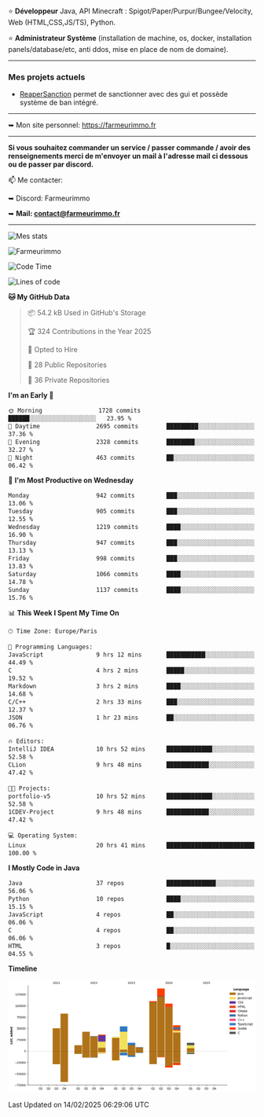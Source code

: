 ⭐ **Développeur** Java, API Minecraft : Spigot/Paper/Purpur/Bungee/Velocity, Web (HTML,CSS,JS/TS), Python.

⭐ **Administrateur Système** (installation de machine, os, docker, installation panels/database/etc, anti ddos, mise en place de nom de domaine).

---

### Mes projets actuels
- [ReaperSanction](https://www.spigotmc.org/resources/reapersanction.89580/) permet de sanctionner avec des gui et possède système de ban intégré.

---

➥ Mon site personnel: https://farmeurimmo.fr

---

**Si vous souhaitez commander un service / passer commande / avoir des renseignements merci de m'envoyer un mail à l'adresse mail ci dessous ou de passer par discord.**

📫 Me contacter:
 
   ➥ Discord: Farmeurimmo
   
   ➥ **Mail: contact@farmeurimmo.fr**

---

![Mes stats](https://github-readme-stats.farmeurimmo.fr/api?username=Farmeurimmo&count_private=true&show_icons=true&theme=radical)

<img src="https://komarev.com/ghpvc/?username=Farmeurimmo" alt="Farmeurimmo" />

<!--START_SECTION:waka-->
![Code Time](http://img.shields.io/badge/Code%20Time-1%2C857%20hrs%207%20mins-blue)

![Lines of code](https://img.shields.io/badge/From%20Hello%20World%20I%27ve%20Written-798.7%20thousand%20lines%20of%20code-blue)

**🐱 My GitHub Data** 

> 📦 54.2 kB Used in GitHub's Storage 
 > 
> 🏆 324 Contributions in the Year 2025
 > 
> 💼 Opted to Hire
 > 
> 📜 28 Public Repositories 
 > 
> 🔑 36 Private Repositories 
 > 
**I'm an Early 🐤** 

```text
🌞 Morning                1728 commits        ██████░░░░░░░░░░░░░░░░░░░   23.95 % 
🌆 Daytime                2695 commits        █████████░░░░░░░░░░░░░░░░   37.36 % 
🌃 Evening                2328 commits        ████████░░░░░░░░░░░░░░░░░   32.27 % 
🌙 Night                  463 commits         ██░░░░░░░░░░░░░░░░░░░░░░░   06.42 % 
```
📅 **I'm Most Productive on Wednesday** 

```text
Monday                   942 commits         ███░░░░░░░░░░░░░░░░░░░░░░   13.06 % 
Tuesday                  905 commits         ███░░░░░░░░░░░░░░░░░░░░░░   12.55 % 
Wednesday                1219 commits        ████░░░░░░░░░░░░░░░░░░░░░   16.90 % 
Thursday                 947 commits         ███░░░░░░░░░░░░░░░░░░░░░░   13.13 % 
Friday                   998 commits         ███░░░░░░░░░░░░░░░░░░░░░░   13.83 % 
Saturday                 1066 commits        ████░░░░░░░░░░░░░░░░░░░░░   14.78 % 
Sunday                   1137 commits        ████░░░░░░░░░░░░░░░░░░░░░   15.76 % 
```


📊 **This Week I Spent My Time On** 

```text
🕑︎ Time Zone: Europe/Paris

💬 Programming Languages: 
JavaScript               9 hrs 12 mins       ███████████░░░░░░░░░░░░░░   44.49 % 
C                        4 hrs 2 mins        █████░░░░░░░░░░░░░░░░░░░░   19.52 % 
Markdown                 3 hrs 2 mins        ████░░░░░░░░░░░░░░░░░░░░░   14.68 % 
C/C++                    2 hrs 33 mins       ███░░░░░░░░░░░░░░░░░░░░░░   12.37 % 
JSON                     1 hr 23 mins        ██░░░░░░░░░░░░░░░░░░░░░░░   06.76 % 

🔥 Editors: 
IntelliJ IDEA            10 hrs 52 mins      █████████████░░░░░░░░░░░░   52.58 % 
CLion                    9 hrs 48 mins       ████████████░░░░░░░░░░░░░   47.42 % 

🐱‍💻 Projects: 
portfolio-v5             10 hrs 52 mins      █████████████░░░░░░░░░░░░   52.58 % 
1CDEV-Project            9 hrs 48 mins       ████████████░░░░░░░░░░░░░   47.42 % 

💻 Operating System: 
Linux                    20 hrs 41 mins      █████████████████████████   100.00 % 
```

**I Mostly Code in Java** 

```text
Java                     37 repos            ██████████████░░░░░░░░░░░   56.06 % 
Python                   10 repos            ████░░░░░░░░░░░░░░░░░░░░░   15.15 % 
JavaScript               4 repos             ██░░░░░░░░░░░░░░░░░░░░░░░   06.06 % 
C                        4 repos             ██░░░░░░░░░░░░░░░░░░░░░░░   06.06 % 
HTML                     3 repos             █░░░░░░░░░░░░░░░░░░░░░░░░   04.55 % 
```



**Timeline**

![Lines of Code chart](https://raw.githubusercontent.com/Farmeurimmo/Farmeurimmo/main/assets/bar_graph.png)


 Last Updated on 14/02/2025 06:29:06 UTC
<!--END_SECTION:waka-->
